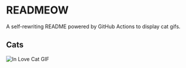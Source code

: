 # READMEOW

A self-rewriting README powered by GitHub Actions to display cat gifs.

## Cats

![In Love Cat GIF](https://media3.giphy.com/media/v1.Y2lkPTlhY2QwMmRhbXdmY2NxdWx4dHdveWo1NDA5Z3dpZzFvZ2toOWkwdDUzbWJiZWx4ZSZlcD12MV9naWZzX3NlYXJjaCZjdD1n/MDJ9IbxxvDUQM/200.gif)

